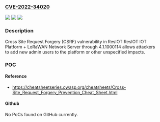### [CVE-2022-34020](https://cve.mitre.org/cgi-bin/cvename.cgi?name=CVE-2022-34020)
![](https://img.shields.io/static/v1?label=Product&message=n%2Fa&color=blue)
![](https://img.shields.io/static/v1?label=Version&message=n%2Fa&color=blue)
![](https://img.shields.io/static/v1?label=Vulnerability&message=n%2Fa&color=brighgreen)

### Description

Cross Site Request Forgery (CSRF) vulnerability in ResIOT ResIOT IOT Platform + LoRaWAN Network Server through 4.1.1000114 allows attackers to add new admin users to the platform or other unspecified impacts.

### POC

#### Reference
- https://cheatsheetseries.owasp.org/cheatsheets/Cross-Site_Request_Forgery_Prevention_Cheat_Sheet.html

#### Github
No PoCs found on GitHub currently.

